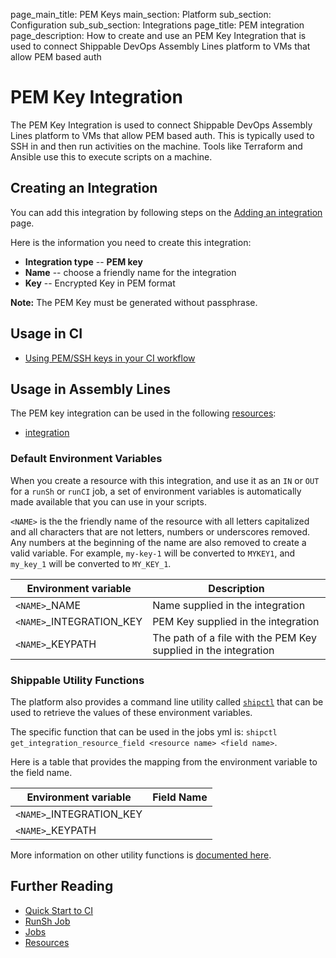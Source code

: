 page_main_title: PEM Keys
main_section: Platform
sub_section: Configuration
sub_sub_section: Integrations
page_title: PEM integration
page_description: How to create and use an PEM Key Integration that is used to connect Shippable DevOps Assembly Lines platform to VMs that allow PEM based auth

# PEM Key Integration

The PEM Key Integration is used to connect Shippable DevOps Assembly Lines platform to VMs that allow PEM based auth. This is typically used to SSH in and then run activities on the machine. Tools like Terraform and Ansible use this to execute scripts on a machine.

## Creating an Integration

You can add this integration by following steps on the [Adding an integration](/platform/tutorial/integration/subscription-integrations/) page.

Here is the information you need to create this integration:

* **Integration type** -- **PEM key**
* **Name** -- choose a friendly name for the integration
* **Key** -- Encrypted Key in PEM format

**Note:** The PEM Key must be generated without passphrase.

## Usage in CI

* [Using PEM/SSH keys in your CI workflow](/ci/ssh-keys/)

## Usage in Assembly Lines

The PEM key integration can be used in the following [resources](/platform/workflow/resource/overview/):

* [integration](/platform/workflow/resource/integration)

### Default Environment Variables
When you create a resource with this integration, and use it as an `IN` or `OUT` for a `runSh` or `runCI` job, a set of environment variables is automatically made available that you can use in your scripts.

`<NAME>` is the the friendly name of the resource with all letters capitalized and all characters that are not letters, numbers or underscores removed. Any numbers at the beginning of the name are also removed to create a valid variable. For example, `my-key-1` will be converted to `MYKEY1`, and `my_key_1` will be converted to `MY_KEY_1`.

| Environment variable						| Description                         |
| ------------- 								|------------------------------------ |
| `<NAME>`\_NAME   			| Name supplied in the integration |
| `<NAME>`\_INTEGRATION\_KEY				| PEM Key supplied in the integration |
| `<NAME>`\_KEYPATH				| The path of a file with the PEM Key supplied in the integration |

### Shippable Utility Functions
The platform also provides a command line utility called [`shipctl`](/platform/tutorial/workflow/using-shipctl/) that can be used to retrieve the values of these environment variables.

The specific function that can be used in the jobs yml is: `shipctl get_integration_resource_field <resource name> <field name>`.

Here is a table that provides the mapping from the environment variable to the field name.

| Environment variable						| Field Name        |
| ------			 							|----------------- |
| `<NAME>`\_INTEGRATION\_KEY				|  |
| `<NAME>`\_KEYPATH				|  |

More information on other utility functions is [documented here](/platform/tutorial/workflow/using-shipctl).

## Further Reading
* [Quick Start to CI](/getting-started/ci-sample)
* [RunSh Job](/platform/workflow/job/runsh)
* [Jobs](/platform/workflow/job/overview)
* [Resources](/platform/workflow/resource/overview)
